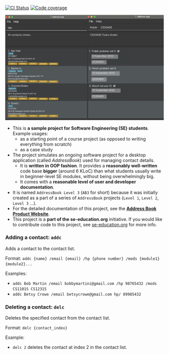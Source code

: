 [![CI Status](https://github.com/AY2223S1-CS2103T-T14-2/tp/actions/workflows/gradle.yml/badge.svg)](https://github.com/AY2223S1-CS2103T-T14-2/tp/actions/workflows/gradle.yml)
[![Code coverage](https://codecov.io/gh/AY2223S1-CS2103T-T14-2/tp/branch/master/graph/badge.svg?token=HGCQQ52YOS)](https://codecov.io/gh/AY2223S1-CS2103T-T14-2/tp)

![Ui](docs/images/Ui.png)

* This is **a sample project for Software Engineering (SE) students**.<br>
  Example usages:
  * as a starting point of a course project (as opposed to writing everything from scratch)
  * as a case study
* The project simulates an ongoing software project for a desktop application (called _AddressBook_) used for managing contact details.
  * It is **written in OOP fashion**. It provides a **reasonably well-written** code base **bigger** (around 6 KLoC) than what students usually write in beginner-level SE modules, without being overwhelmingly big.
  * It comes with a **reasonable level of user and developer documentation**.
* It is named `AddressBook Level 3` (`AB3` for short) because it was initially created as a part of a series of `AddressBook` projects (`Level 1`, `Level 2`, `Level 3` ...).
* For the detailed documentation of this project, see the **[Address Book Product Website](https://se-education.org/addressbook-level3)**.
* This project is a **part of the se-education.org** initiative. If you would like to contribute code to this project, see [se-education.org](https://se-education.org#https://se-education.org/#contributing) for more info.

### Adding a contact: `addc`

Adds a contact to the contact list.

Format: `addc {name} /email {email} /hp {phone number} /mods {module1} {module2}...`

Examples:
* `addc Bob Martin /email bobbymartini@gmail.com /hp 98765432 /mods CS1101S CS1231S`
* `addc Betsy Crowe /email betsycrowe@gmail.com hp/ 89985432`

### Deleting a contact: `delc`

Deletes the specified contact from the contact list.

Format: `delc {contact_index}`

Example:
* `delc 2` deletes the contact at index 2 in the contact list.



